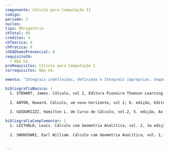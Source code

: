 ```yaml
---
componente: Cálculo para Computação II
codigo:  
periodo: 2
nucleo:
tipo: Obrigatório
chTotal: 60 
creditos: 4
chTeorica: 4 
chPratica: 0 
chEADSemiPresencial: 0
requisitoCH:
  - Não há.
preRequisitos: Cálculo para Computação I
correquisitos: Não há.

ementa: "Integrais indefinidas, definidas e Integrais impróprias. Seqüências e séries numéricas. Série de potência. Curvas planas e coordenadas polares. Funções reais de várias variáveis, Limites e continuidade de funções de várias variáveis, derivadas parciais, diferenciabilidade, máximos e mínimos de funções. Integrais múltiplas."

bibliografiaBasica: |
  1. STEWART, James. Cálculo, vol 2, Editora Pioneira Thomson Learning, 2001.
  
  2. ANTON, Howard. Cálculo, um novo horizonte, vol 2; 6. edição, Editora Bookman; reimpressão 2004.
  
  3. GUIDORIZZI, Hamilton L. Um Curso de Cálculo, vol.2, 5. edição, Ao Livro Técnico S.A., 2002.

bibliografiaComplementar: |
  1. LEITHOLD, Louis. Cálculo com Geometria Analítica, vol. 2, 3a edição, Editora Harbra, 2002.
  
  2. SWOKOSWKI, Earl William. Cálculo com Geometria Analítica, vol. 1, 2. edição, Editora Makron Books do Brasil, 1995.


---
```


